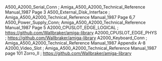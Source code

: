 A500_A2000_Serial_Conn ; Amiga_A500_A2000_Technical_Reference Manual_1987 Page 3
A500_External_Disk_Interface ; Amiga_A500_A2000_Technical_Reference Manual_1987 Page 6,7
A500_Power_Supply_Conn; Amiga_A500_A2000_Technical_Reference Manual_1987 Page 5
A2000_CPUSLOT_EDGE_LOGICAL ; https://github.com/Wallbraker/amiga-library
A2000_CPUSLOT_EDGE_PHYS ; https://github.com/Wallbraker/amiga-library
A2000_Keyboard_Conn ; Amiga_A500_A2000_Technical_Reference Manual_1987 Appendix A-8
A2000_Video_Slot ; Amiga_A500_A2000_Technical_Reference Manual_1987 page 101
Zorro_II ; https://github.com/Wallbraker/amiga-library
